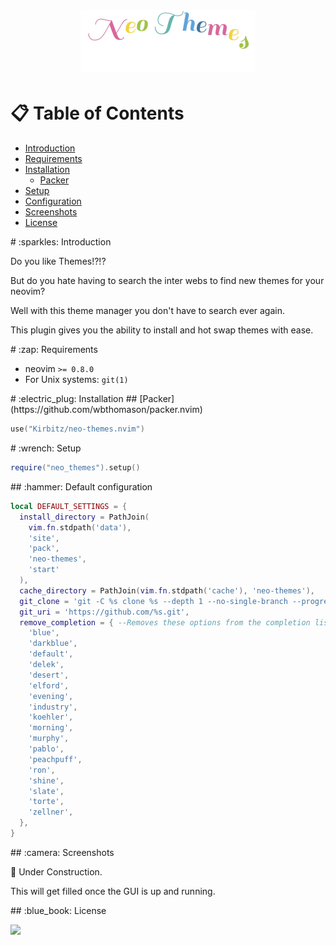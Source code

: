 # <p align="center"><img src="./img/neo-themes.gif" alt="Neo Themes Img" /></p>

# :clipboard: Table of Contents

- [Introduction](#introduction)
- [Requirements](#requirements)
- [Installation](#installation)
    - [Packer](#packer)
- [Setup](#setup)
- [Configuration](#configuration)
- [Screenshots](#screenshots)
- [License](#license)

<a name="introduction" />
# :sparkles: Introduction

Do you like Themes!?!?

But do you hate having to search the inter webs to find new themes for your neovim?

Well with this theme manager you don't have to search ever again.

This plugin gives you the ability to install and hot swap themes with ease.

<a name="requirements" />
# :zap: Requirements

- neovim `>= 0.8.0`
- For Unix systems: `git(1)`

<a name="installation" />
# :electric_plug: Installation

<a name="packer" />
## [Packer](https://github.com/wbthomason/packer.nvim)

```lua
use("Kirbitz/neo-themes.nvim")
```

<a name="setup" />
# :wrench: Setup

```lua
require("neo_themes").setup()
```

<a name="configuration" />
## :hammer: Default configuration

```lua
local DEFAULT_SETTINGS = {
  install_directory = PathJoin(
    vim.fn.stdpath('data'),
    'site',
    'pack',
    'neo-themes',
    'start'
  ),
  cache_directory = PathJoin(vim.fn.stdpath('cache'), 'neo-themes'),
  git_clone = 'git -C %s clone %s --depth 1 --no-single-branch --progress',
  git_uri = 'https://github.com/%s.git',
  remove_completion = { --Removes these options from the completion list
    'blue',
    'darkblue',
    'default',
    'delek',
    'desert',
    'elford',
    'evening',
    'industry',
    'koehler',
    'morning',
    'murphy',
    'pablo',
    'peachpuff',
    'ron',
    'shine',
    'slate',
    'torte',
    'zellner',
  },
}
```

<a name="screenshots" />
## :camera: Screenshots

:no_entry_sign: Under Construction.

This will get filled once the GUI is up and running.

<a name="license" />
## :blue_book: License

[![](https://img.shields.io/badge/license-MIT-blue?style-flat-round)]()
